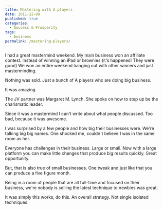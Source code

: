 ```yaml
---
title: Mastering with A players
date: 2011-12-08
published: true
categories:
  - Success & Prosperity
tags:
  - business
permalink: /mastering-players/
---
```

I had a great mastermind weekend. My main business won an affiliate contest. Instead of winning an iPad or brownies (it's happened! They were good) We won an entire weekend hanging out with other winners and just masterminding.

Nothing was sold. Just a bunch of A players who are doing big business.

It was amazing.

The JV partner was Margaret M. Lynch. She spoke on how to step up be the charismatic leader.

Since it was a mastermind I can't write about what people discussed. Too bad, because it was awesome.

I was surprised by a few people and how big their businesses were. We're talking big big names. One shocked me, couldn't believe I was in the same room as her.

Everyone has challenges in their business. Large or small. Now with a large platform you can make little changes that produce big results quickly. Great opportunity.

But, that is also true of small businesses. One tweak and just like that you can produce a five figure month.

Being in a room of people that are all full-time and focused on their business, we're nobody is selling the latest technique to newbies was great.

It was simply this works, do this. An overall strategy. Not single isolated techniques.